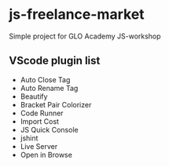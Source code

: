 # js-freelance-market
Simple project for GLO Academy JS-workshop

## VScode plugin list
* Auto Close Tag
* Auto Rename Tag
* Beautify
* Bracket Pair Colorizer
* Code Runner
* Import Cost
* JS Quick Console
* jshint
* Live Server
* Open in Browse


